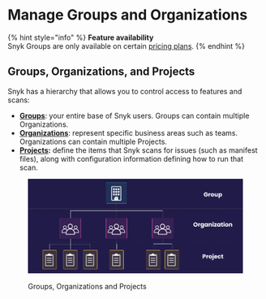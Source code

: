# Manage Groups and Organizations

{% hint style="info" %}
**Feature availability**\
Snyk Groups are only available on certain [pricing plans](https://snyk.io/plans/).
{% endhint %}

## Groups, Organizations, and Projects

Snyk has a hierarchy that allows you to control access to features and scans:

* [**Groups**](introduction-to-groups.md): your entire base of Snyk users. Groups can contain multiple Organizations.
* [**Organizations**](whats-a-snyk-organization.md): represent specific business areas such as teams. Organizations can contain multiple Projects.
* [**Projects**](./#snyk-projects)**:** define the items that Snyk scans for issues (such as manifest files), along with configuration information defining how to run that scan.

<figure><img src="../../.gitbook/assets/image (1) (1) (1) (1) (1) (1) (1) (1).png" alt="Groups, Organizations and Projects"><figcaption><p>Groups, Organizations and Projects</p></figcaption></figure>

##
